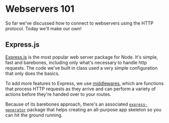 # Webservers 101

So far we've discussed how to connect to webservers using the HTTP protocol.
Today we'll make our own!

## Express.js

[Express.js](http://expressjs.com) is the most popular web server package for
Node. It's simple, fast and barebones, including only what's necessary to handle
http requests. The code we've built in class used a very simple configuration
that only does the basics.

To add more features to Express, we use
[middlewares](http://expressjs.com/en/guide/using-middleware.html), which are
functions that process HTTP requests as they arrive and can perform a variety of
actions before they're handed over to your routes.

Because of its barebones approach, there's an associated
[`express-generator`](http://expressjs.com/en/starter/generator.html) package
that helps creating an all-purpose app skeleton so you can hit the ground
running.
